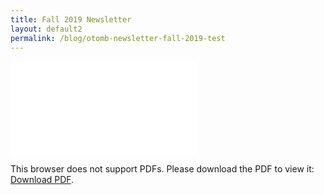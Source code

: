 ```yaml
---
title: Fall 2019 Newsletter
layout: default2
permalink: /blog/otomb-newsletter-fall-2019-test
---
```


<object data="../public/newsletters/Newsletter Nov_23_2019.pdf" type="application/pdf" width="700px" height="700px">
    <embed src="../public/newsletters/Newsletter Nov_23_2019.pdf">
        <p>This browser does not support PDFs. Please download the PDF to view it: <a href="../public/newsletters/Newsletter Nov_23_2019.pdf">Download PDF</a>.</p>
    </embed>
</object>